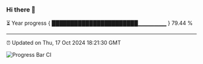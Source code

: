 ### Hi there 👋

⏳ Year progress { ███████████████████████▁▁▁▁▁▁▁ } 79.44 %

---

⏰ Updated on Thu, 17 Oct 2024 18:21:30 GMT

![Progress Bar CI](https://github.com/liununu/liununu/workflows/Progress%20Bar%20CI/badge.svg)

